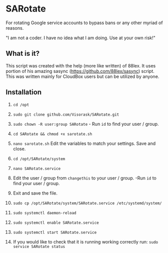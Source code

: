 # SARotate
For rotating Google service accounts to bypass bans or any other myriad of reasons.

"I am not a coder. I have no idea what I am doing. Use at your own risk!"

## What is it?
This script was created with the help (more like written) of 88lex. It uses portion of his amazing sasync (https://github.com/88lex/sasync) script. This was written mainly for CloudBox users but can be utilized by anyone.

## Installation
1. `cd /opt` 

2. `sudo git clone github.com/Visorask/SARotate.git`

3. `sudo chown -R user:group SARotate` - Run `id` to find your user / group.

4. `cd SARotate && chmod +x sarotate.sh`

5. `nano sarotate.sh` Edit the variables to match your settings. Save and close.

6. `cd /opt/SARotate/system`

7. `nano SARotate.service`

8. Edit the user / group from `changethis` to your user / group. -Run `id` to find your user / group. 

9. Exit and save the file. 

10. `sudo cp /opt/SARotate/system/SARotate.service /etc/systemd/system/`

11. `sudo systemctl daemon-reload`

12. `sudo systemctl enable SARotate.service`

13. `sudo systemctl start SARotate.service`

14. If you would like to check that it is running working correctly run: `sudo service SARotate status`
